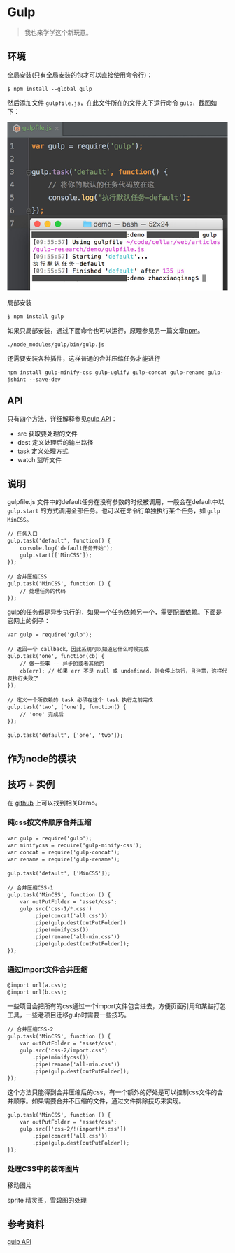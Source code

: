 # Gulp
 
> 我也来学学这个新玩意。

## 环境

全局安装(只有全局安装的包才可以直接使用命令行)：

    $ npm install --global gulp

然后添加文件 `gulpfile.js`，在此文件所在的文件夹下运行命令 `gulp`，截图如下：

![image](img/1.jpg) 
    
局部安装

    $ npm install gulp

如果只局部安装，通过下面命令也可以运行，原理参见另一篇文章[npm](../mpm/main.html)。

    ./node_modules/gulp/bin/gulp.js

还需要安装各种插件，这样普通的合并压缩任务才能进行

    npm install gulp-minify-css gulp-uglify gulp-concat gulp-rename gulp-jshint --save-dev

## API
 
只有四个方法，详细解释参见[gulp API](http://www.gulpjs.com.cn/docs/api/)：

- src 获取要处理的文件
- dest 定义处理后的输出路径
- task 定义处理方式
- watch 监听文件
    
## 说明
    
gulpfile.js 文件中的default任务在没有参数的时候被调用，一般会在default中以 `gulp.start` 的方式调用全部任务。也可以在命令行单独执行某个任务，如 `gulp MinCSS`。

    // 任务入口
    gulp.task('default', function() {
        console.log('default任务开始');
        gulp.start(['MinCSS']);
    });
    
    // 合并压缩CSS
    gulp.task('MinCSS', function () {
        // 处理任务的代码
    });

gulp的任务都是异步执行的，如果一个任务依赖另一个，需要配置依赖。下面是官网上的例子：

    var gulp = require('gulp');
    
    // 返回一个 callback，因此系统可以知道它什么时候完成
    gulp.task('one', function(cb) {
        // 做一些事 -- 异步的或者其他的
        cb(err); // 如果 err 不是 null 或 undefined，则会停止执行，且注意，这样代表执行失败了
    });
    
    // 定义一个所依赖的 task 必须在这个 task 执行之前完成
    gulp.task('two', ['one'], function() {
        // 'one' 完成后
    });
    
    gulp.task('default', ['one', 'two']);

## 作为node的模块
    
    
## 技巧 + 实例

在 [github](https://github.com/longze/cellar/tree/master/web/articles/gulp-research) 上可以找到相关Demo。

### 纯css按文件顺序合并压缩

    var gulp = require('gulp');
    var minifycss = require('gulp-minify-css');
    var concat = require('gulp-concat');
    var rename = require('gulp-rename');
    
    gulp.task('default', ['MinCSS']);
    
    // 合并压缩CSS-1
    gulp.task('MinCSS', function () {
        var outPutFolder = 'asset/css';
        gulp.src('css-1/*.css')
            .pipe(concat('all.css'))
            .pipe(gulp.dest(outPutFolder))
            .pipe(minifycss())
            .pipe(rename('all-min.css'))
            .pipe(gulp.dest(outPutFolder));
    });

### 通过import文件合并压缩

    @import url(a.css);
    @import url(b.css);

一些项目会把所有的css通过一个import文件包含进去，方便页面引用和某些打包工具，一些老项目迁移gulp时需要一些技巧。    

    // 合并压缩CSS-2
    gulp.task('MinCSS', function () {
        var outPutFolder = 'asset/css';
        gulp.src('css-2/import.css')
            .pipe(minifycss())
            .pipe(rename('all-min.css'))
            .pipe(gulp.dest(outPutFolder));
    });

这个方法只能得到合并压缩后的css，有一个额外的好处是可以控制css文件的合并顺序。如果需要合并不压缩的文件，通过文件排除技巧来实现。

    gulp.task('MinCSS', function () {
        var outPutFolder = 'asset/css';
        gulp.src(['css-2/!(import)*.css'])
            .pipe(concat('all.css'))
            .pipe(gulp.dest(outPutFolder));
    });
    
### 处理CSS中的装饰图片

移动图片

sprite 精灵图，雪碧图的处理

### 

## 参考资料
    
[gulp API](http://www.gulpjs.com.cn/docs/api/)
  

